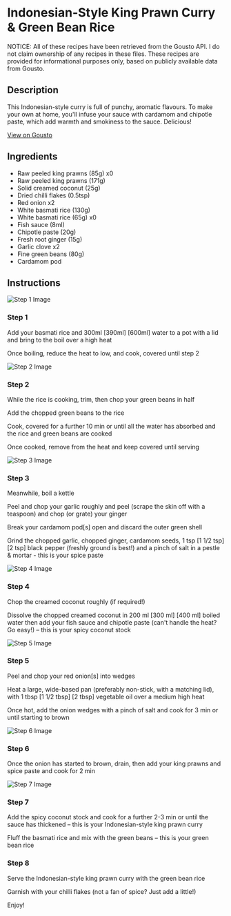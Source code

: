 # Indonesian-Style King Prawn Curry & Green Bean Rice

NOTICE: All of these recipes have been retrieved from the Gousto API. I do not claim ownership of any recipes in these files. These recipes are provided for informational purposes only, based on publicly available data from Gousto.

## Description

This Indonesian-style curry is full of punchy, aromatic flavours. To make your own at home, you'll infuse your sauce with cardamom and chipotle paste, which add warmth and smokiness to the sauce. Delicious!

[View on Gousto](https://www.gousto.co.uk/recipes/cookbook/indonesian-style-prawn-curry-green-bean-rice)

## Ingredients

- Raw peeled king prawns (85g) x0
- Raw peeled king prawns (171g)
- Solid creamed coconut (25g)
- Dried chilli flakes (0.5tsp)
- Red onion x2
- White basmati rice (130g)
- White basmati rice (65g) x0
- Fish sauce (8ml)
- Chipotle paste (20g)
- Fresh root ginger (15g)
- Garlic clove x2
- Fine green beans (80g)
- Cardamom pod

## Instructions

![Step 1 Image](https://production-media.gousto.co.uk/cms/recipe-step-image/1527.-step-1-x200.jpg)

### Step 1

Add your basmati rice and 300ml <span class="text-purple">[390ml] </span><span class="text-danger">[600ml]</span> water to a pot with a lid and bring to the boil over a high heat

Once boiling, reduce the heat to low, and cook, covered until step 2

![Step 2 Image](https://production-media.gousto.co.uk/cms/recipe-step-image/1527.-step-2.NEW-x200.jpg)

### Step 2

While the rice is cooking, trim, then chop your green beans in half

Add the chopped green beans to the rice

Cook, covered for a further 10 min or until all the water has absorbed and the rice and green beans are cooked

Once cooked, remove from the heat and keep covered until serving

![Step 3 Image](https://production-media.gousto.co.uk/cms/recipe-step-image/1527.-step-3-x200.jpg)

### Step 3

Meanwhile, boil a kettle

Peel and chop your garlic roughly and peel (scrape the skin off with a teaspoon) and chop (or grate) your ginger

Break your cardamom pod[s] open and discard the outer green shell

Grind the chopped garlic, chopped ginger, cardamom seeds, 1 tsp <span class="text-purple">[1 1/2 tsp] </span><span class="text-danger">[2 tsp]</span> black pepper (freshly ground is best!) and a pinch of salt in a pestle & mortar - this is your spice paste

![Step 4 Image](https://production-media.gousto.co.uk/cms/recipe-step-image/1527.-step-4-x200.jpg)

### Step 4

Chop the creamed coconut roughly (if required!)

Dissolve the chopped creamed coconut in 200 ml <span class="text-purple">[300 ml] </span><span class="text-danger">[400 ml]</span> boiled water then add your fish sauce and chipotle paste (can't handle the heat? Go easy!) – this is your spicy coconut stock

![Step 5 Image](https://production-media.gousto.co.uk/cms/recipe-step-image/1527.-step-5-x200.jpg)

### Step 5

Peel and chop your red onion[s] into wedges

Heat a large, wide-based pan (preferably non-stick, with a matching lid), with 1 tbsp <span class="text-purple">[1 1/2 tbsp]</span><span class="text-danger"> [2 tbsp] </span>vegetable oil over a medium high heat

Once hot, add the onion wedges with a pinch of salt and cook for 3 min or until starting to brown

![Step 6 Image](https://production-media.gousto.co.uk/cms/recipe-step-image/1527.-step-6-x200.jpg)

### Step 6

Once the onion has started to brown, drain, then add your king prawns and spice paste and cook for 2 min

![Step 7 Image](https://production-media.gousto.co.uk/cms/recipe-step-image/1527.-step-7-x200.jpg)

### Step 7

Add the spicy coconut stock and cook for a further 2-3 min or until the sauce has thickened – this is your Indonesian-style king prawn curry

Fluff the basmati rice and mix with the green beans – this is your green bean rice

### Step 8

Serve the Indonesian-style king prawn curry with the green bean rice

Garnish with your chilli flakes (not a fan of spice? Just add a little!)

Enjoy!


